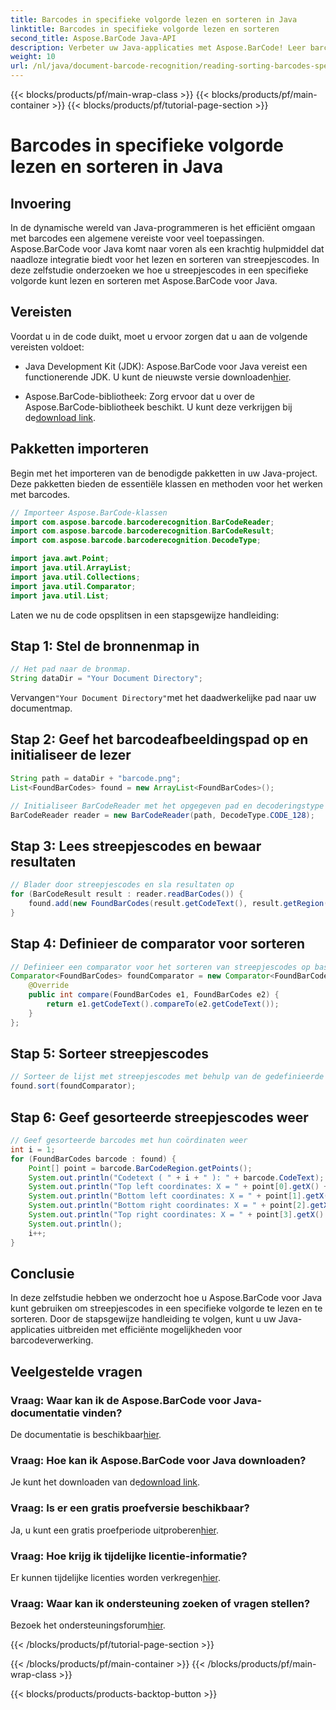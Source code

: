 ```yaml
---
title: Barcodes in specifieke volgorde lezen en sorteren in Java
linktitle: Barcodes in specifieke volgorde lezen en sorteren
second_title: Aspose.BarCode Java-API
description: Verbeter uw Java-applicaties met Aspose.BarCode! Leer barcodes efficiënt lezen en sorteren. Volg onze stapsgewijze handleiding voor een naadloze integratie.
weight: 10
url: /nl/java/document-barcode-recognition/reading-sorting-barcodes-specific-order/
---
```


{{< blocks/products/pf/main-wrap-class >}}
{{< blocks/products/pf/main-container >}}
{{< blocks/products/pf/tutorial-page-section >}}

# Barcodes in specifieke volgorde lezen en sorteren in Java


## Invoering

In de dynamische wereld van Java-programmeren is het efficiënt omgaan met barcodes een algemene vereiste voor veel toepassingen. Aspose.BarCode voor Java komt naar voren als een krachtig hulpmiddel dat naadloze integratie biedt voor het lezen en sorteren van streepjescodes. In deze zelfstudie onderzoeken we hoe u streepjescodes in een specifieke volgorde kunt lezen en sorteren met Aspose.BarCode voor Java.

## Vereisten

Voordat u in de code duikt, moet u ervoor zorgen dat u aan de volgende vereisten voldoet:

-  Java Development Kit (JDK): Aspose.BarCode voor Java vereist een functionerende JDK. U kunt de nieuwste versie downloaden[hier](https://www.oracle.com/java/technologies/javase-downloads.html).

-  Aspose.BarCode-bibliotheek: Zorg ervoor dat u over de Aspose.BarCode-bibliotheek beschikt. U kunt deze verkrijgen bij de[download link](https://releases.aspose.com/barcode/java/).

## Pakketten importeren

Begin met het importeren van de benodigde pakketten in uw Java-project. Deze pakketten bieden de essentiële klassen en methoden voor het werken met barcodes.

```java
// Importeer Aspose.BarCode-klassen
import com.aspose.barcode.barcoderecognition.BarCodeReader;
import com.aspose.barcode.barcoderecognition.BarCodeResult;
import com.aspose.barcode.barcoderecognition.DecodeType;

import java.awt.Point;
import java.util.ArrayList;
import java.util.Collections;
import java.util.Comparator;
import java.util.List;
```

Laten we nu de code opsplitsen in een stapsgewijze handleiding:

## Stap 1: Stel de bronnenmap in

```java
// Het pad naar de bronmap.
String dataDir = "Your Document Directory";
```

 Vervangen`"Your Document Directory"`met het daadwerkelijke pad naar uw documentmap.

## Stap 2: Geef het barcodeafbeeldingspad op en initialiseer de lezer

```java
String path = dataDir + "barcode.png";
List<FoundBarCodes> found = new ArrayList<FoundBarCodes>();

// Initialiseer BarCodeReader met het opgegeven pad en decoderingstype
BarCodeReader reader = new BarCodeReader(path, DecodeType.CODE_128);
```

## Stap 3: Lees streepjescodes en bewaar resultaten

```java
// Blader door streepjescodes en sla resultaten op
for (BarCodeResult result : reader.readBarCodes()) {
    found.add(new FoundBarCodes(result.getCodeText(), result.getRegion()));
}
```

## Stap 4: Definieer de comparator voor sorteren

```java
// Definieer een comparator voor het sorteren van streepjescodes op basis van codetekst
Comparator<FoundBarCodes> foundComparator = new Comparator<FoundBarCodes>() {
    @Override
    public int compare(FoundBarCodes e1, FoundBarCodes e2) {
        return e1.getCodeText().compareTo(e2.getCodeText());
    }
};
```

## Stap 5: Sorteer streepjescodes

```java
// Sorteer de lijst met streepjescodes met behulp van de gedefinieerde comparator
found.sort(foundComparator);
```

## Stap 6: Geef gesorteerde streepjescodes weer

```java
// Geef gesorteerde barcodes met hun coördinaten weer
int i = 1;
for (FoundBarCodes barcode : found) {
    Point[] point = barcode.BarCodeRegion.getPoints();
    System.out.println("Codetext ( " + i + " ): " + barcode.CodeText);
    System.out.println("Top left coordinates: X = " + point[0].getX() + ", Y = " + point[0].getY());
    System.out.println("Bottom left coordinates: X = " + point[1].getX() + ", Y = " + point[1].getY());
    System.out.println("Bottom right coordinates: X = " + point[2].getX() + ", Y = " + point[2].getY());
    System.out.println("Top right coordinates: X = " + point[3].getX() + ", Y = " + point[3].getY());
    System.out.println();
    i++;
}
```

## Conclusie

In deze zelfstudie hebben we onderzocht hoe u Aspose.BarCode voor Java kunt gebruiken om streepjescodes in een specifieke volgorde te lezen en te sorteren. Door de stapsgewijze handleiding te volgen, kunt u uw Java-applicaties uitbreiden met efficiënte mogelijkheden voor barcodeverwerking.

## Veelgestelde vragen

### Vraag: Waar kan ik de Aspose.BarCode voor Java-documentatie vinden?
 De documentatie is beschikbaar[hier](https://reference.aspose.com/barcode/java/).

### Vraag: Hoe kan ik Aspose.BarCode voor Java downloaden?
 Je kunt het downloaden van de[download link](https://releases.aspose.com/barcode/java/).

### Vraag: Is er een gratis proefversie beschikbaar?
 Ja, u kunt een gratis proefperiode uitproberen[hier](https://releases.aspose.com/).

### Vraag: Hoe krijg ik tijdelijke licentie-informatie?
 Er kunnen tijdelijke licenties worden verkregen[hier](https://purchase.aspose.com/temporary-license/).

### Vraag: Waar kan ik ondersteuning zoeken of vragen stellen?
 Bezoek het ondersteuningsforum[hier](https://forum.aspose.com/c/barcode/13).

{{< /blocks/products/pf/tutorial-page-section >}}

{{< /blocks/products/pf/main-container >}}
{{< /blocks/products/pf/main-wrap-class >}}

{{< blocks/products/products-backtop-button >}}
